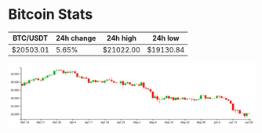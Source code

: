 # Bitcoin Stats

BTC/USDT|24h change|24h high|24h low|
|---|---|---|---|
|$20503.01|5.65%|$21022.00|$19130.84|

<img src="./chart.svg">
